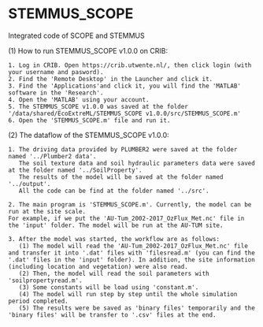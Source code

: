 # STEMMUS_SCOPE
Integrated code of SCOPE and STEMMUS 

(1) How to run STEMMUS_SCOPE v1.0.0 on CRIB:

    1. Log in CRIB. Open https://crib.utwente.nl/, then click login (with your username and pasword). 
    2. Find the 'Remote Desktop' in the Launcher and click it.
    3. Find the 'Applications'and click it, you will find the 'MATLAB' software in the 'Research'.
    4. Open the 'MATLAB' using your account.
    5. The STEMMUS_SCOPE v1.0.0 was saved at the folder '/data/shared/EcoExtreML/STEMMUS_SCOPE v1.0.0/src/STEMMUS_SCOPE.m'
    6. Open the 'STEMMUS_SCOPE.m' file and run it.

(2) The dataflow of the STEMMUS_SCOPE v1.0.0:

    1. The driving data provided by PLUMBER2 were saved at the folder named '../Plumber2 data'. 
       The soil texture data and soil hydraulic parameters data were saved at the folder named '../SoilProperty'.
       The results of the model will be saved at the folder named '../output'.
       All the code can be find at the folder named '../src'.

    2. The main program is 'STEMMUS_SCOPE.m'. Currently, the model can be run at the site scale. 
    For example, if we put the 'AU-Tum_2002-2017_OzFlux_Met.nc' file in the 'input' folder. The model will be run at the AU-TUM site.

    3. After the model was started, the workflow are as follows:
       (1) The model will read the 'AU-Tum_2002-2017_OzFlux_Met.nc' file and transfer it into '.dat' files with 'filesread.m' (you can find the '.dat' files in the 'input' folder). In addition, the site information (including location and vegetation) were also read.
       (2) Then, the model will read the soil parameters with 'soilpropertyread.m'.
       (3) Some constants will be load using 'constant.m'.
       (4) The model will run step by step until the whole simulation period completed.
       (5) The results were be saved as 'binary files' temporarily and the 'binary files' will be transfer to '.csv' files at the end.



